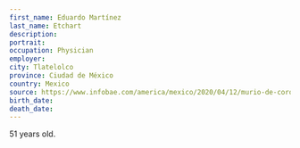 ```yaml
---
first_name: Eduardo Martínez
last_name: Etchart
description: 
portrait: 
occupation: Physician
employer: 
city: Tlatelolco
province: Ciudad de México
country: Mexico
source: https://www.infobae.com/america/mexico/2020/04/12/murio-de-coronavirus-un-medico-del-hospital-del-imss-en-tlatelolco/
birth_date: 
death_date: 
---
```


51 years old.